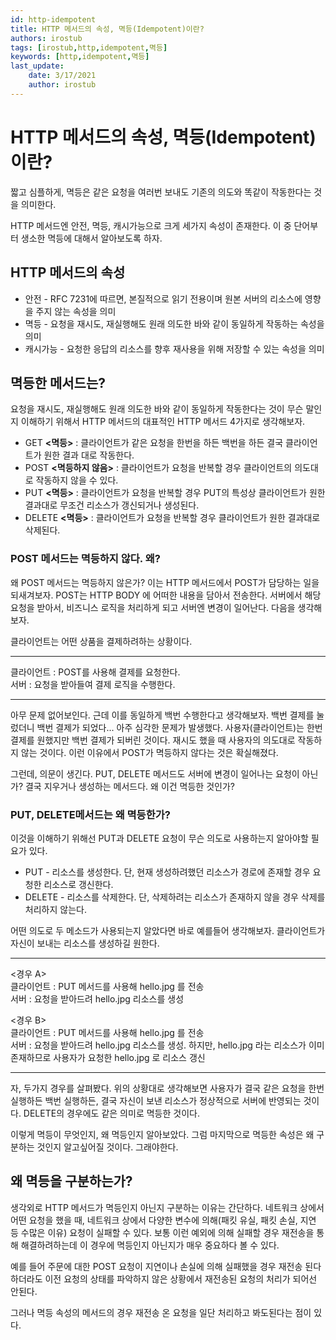 ```yaml
---
id: http-idempotent
title: HTTP 메서드의 속성, 멱등(Idempotent)이란?
authors: irostub
tags: [irostub,http,idempotent,멱등]
keywords: [http,idempotent,멱등]
last_update:
    date: 3/17/2021
    author: irostub
---
```


# HTTP 메서드의 속성, 멱등(Idempotent)이란?
짧고 심플하게, 멱등은 같은 요청을 여러번 보내도 기존의 의도와 똑같이 작동한다는 것을 의미한다.

HTTP 메서드엔 안전, 멱등, 캐시가능으로 크게 세가지 속성이 존재한다. 이 중 단어부터 생소한 멱등에 대해서 알아보도록 하자.

  

## HTTP 메서드의 속성

- 안전 - RFC 7231에 따르면, 본질적으로 읽기 전용이며 원본 서버의 리소스에 영향을 주지 않는 속성을 의미
- 멱등 - 요청을 재시도, 재실행해도 원래 의도한 바와 같이 동일하게 작동하는 속성을 의미
- 캐시가능 - 요청한 응답의 리소스를 향후 재사용을 위해 저장할 수 있는 속성을 의미

  

## 멱등한 메서드는?

요청을 재시도, 재실행해도 원래 의도한 바와 같이 동일하게 작동한다는 것이 무슨 말인지 이해하기 위해서 HTTP 메서드의 대표적인 HTTP 메서드 4가지로 생각해보자.

- GET **<멱등>** : 클라이언트가 같은 요청을 한번을 하든 백번을 하든 결국 클라이언트가 원한 결과 대로 작동한다.
- POST **<멱등하지 않음>** : 클라이언트가 요청을 반복할 경우 클라이언트의 의도대로 작동하지 않을 수 있다.
- PUT **<멱등>** : 클라이언트가 요청을 반복할 경우 PUT의 특성상 클라이언트가 원한 결과대로 무조건 리소스가 갱신되거나 생성된다.
- DELETE **<멱등>** : 클라이언트가 요청을 반복할 경우 클라이언트가 원한 결과대로 삭제된다.

  

### POST 메서드는 멱등하지 않다. 왜?

왜 POST 메서드는 멱등하지 않은가? 이는 HTTP 메서드에서 POST가 담당하는 일을 되새겨보자. POST는 HTTP BODY 에 어떠한 내용을 담아서 전송한다. 서버에서 해당 요청을 받아서, 비즈니스 로직을 처리하게 되고 서버엔 변경이 일어난다. 다음을 생각해보자.

클라이언트는 어떤 상품을 결제하려하는 상황이다.

---

클라이언트 : POST를 사용해 결제를 요청한다.  
서버 : 요청을 받아들여 결제 로직을 수행한다.

---

아무 문제 없어보인다. 근데 이를 동일하게 백번 수행한다고 생각해보자. 백번 결제를 눌렀더니 백번 결제가 되었다... 아주 심각한 문제가 발생했다. 사용자(클라이언트)는 한번 결제를 원했지만 백번 결제가 되버린 것이다. 재시도 했을 때 사용자의 의도대로 작동하지 않는 것이다. 이런 이유에서 POST가 멱등하지 않다는 것은 확실해졌다.

그런데, 의문이 생긴다. PUT, DELETE 메서드도 서버에 변경이 일어나는 요청이 아닌가? 결국 지우거나 생성하는 메서드다. 왜 이건 멱등한 것인가?

  

### PUT, DELETE메서드는 왜 멱등한가?

이것을 이해하기 위해선 PUT과 DELETE 요청이 무슨 의도로 사용하는지 알아야할 필요가 있다.

- PUT - 리소스를 생성한다. 단, 현재 생성하려했던 리소스가 경로에 존재할 경우 요청한 리소스로 갱신한다.
- DELETE - 리소스를 삭제한다. 단, 삭제하려는 리소스가 존재하지 않을 경우 삭제를 처리하지 않는다.

어떤 의도로 두 메소드가 사용되는지 알았다면 바로 예를들어 생각해보자. 클라이언트가 자신이 보내는 리소스를 생성하길 원한다.

---

<경우 A>  
클라이언트 : PUT 메서드를 사용해 hello.jpg 를 전송  
서버 : 요청을 받아드려 hello.jpg 리소스를 생성  

<경우 B>  
클라이언트 : PUT 메서드를 사용해 hello.jpg 를 전송  
서버 : 요청을 받아드려 hello.jpg 리소스를 생성. 하지만, hello.jpg 라는 리소스가 이미 존재하므로 사용자가 요청한 hello.jpg 로 리소스 갱신

---

자, 두가지 경우를 살펴봤다. 위의 상황대로 생각해보면 사용자가 결국 같은 요청을 한번 실행하든 백번 실행하든, 결국 자신이 보낸 리소스가 정상적으로 서버에 반영되는 것이다. DELETE의 경우에도 같은 의미로 멱등한 것이다.

이렇게 멱등이 무엇인지, 왜 멱등인지 알아보았다. 그럼 마지막으로 멱등한 속성은 왜 구분하는 것인지 알고싶어질 것이다. 그래야한다.

  

## 왜 멱등을 구분하는가?

생각외로 HTTP 메서드가 멱등인지 아닌지 구분하는 이유는 간단하다. 네트워크 상에서 어떤 요청을 했을 때, 네트워크 상에서 다양한 변수에 의해(패킷 유실, 패킷 손실, 지연 등 수많은 이유) 요청이 실패할 수 있다. 보통 이런 예외에 의해 실패할 경우 재전송을 통해 해결하려하는데 이 경우에 멱등인지 아닌지가 매우 중요하다 볼 수 있다.

예를 들어 주문에 대한 POST 요청이 지연이나 손실에 의해 실패했을 경우 재전송 된다 하더라도 이전 요청의 상태를 파악하지 않은 상황에서 재전송된 요청의 처리가 되어선 안된다.

그러나 멱등 속성의 메서드의 경우 재전송 온 요청을 일단 처리하고 봐도된다는 점이 있다.
